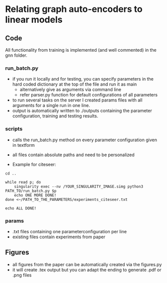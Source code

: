 # Relating graph auto-encoders to linear models

## Code
All functionality from training is implemented (and well commented) in the gnn folder.


### run_batch.py 
- if you run it locally and for testing, you can specify parameters in the hard coded dictionary at the top of the file and run it as main
  - alternatively give as arguments via command line
  - refer parser.py function for default configurations of all parameters 
- to run several tasks on the server I created params files with all arguments for a single run in one line.
- output is automatically written to ./outputs containing the parameter configuration, training and testing results.  

### scripts
- calls the run_batch.py method on every parameter configuration given in textform
- all files contain absolute paths and need to be personalized

- Example for citeseer: 
```commandline
cd ..

while read p; do
	singularity exec --nv /YOUR_SINGULARITY_IMAGE.simg python3 PATH_TO/run_batch.py $p
	echo ONE MORE DONE!
done <~/PATH_TO_THE_PARAMETERS/experiments_citeseer.txt

echo ALL DONE!
```

### params
- .txt files containing one parameterconfiguration per line
- existing files contain experiments from paper


## Figures
- all figures from the paper can be automatically created via the figures.py 
- it will create .tex output but you can adapt the ending to generate .pdf or .png files
